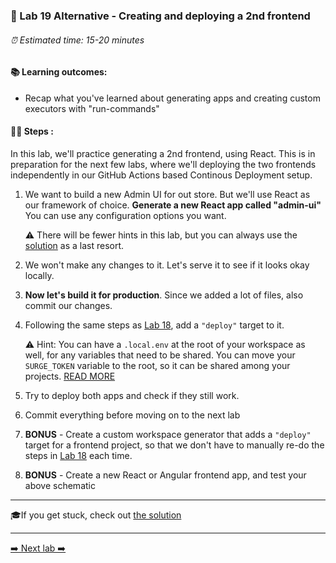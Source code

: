 ### 🧲 Lab 19 Alternative - Creating and deploying a 2nd frontend

###### ⏰ Estimated time: 15-20 minutes

#### 📚 Learning outcomes:

- Recap what you've learned about generating apps and creating custom executors with "run-commands"

#### 🏋️‍♀️ Steps :

In this lab, we'll practice generating a 2nd frontend, using React. This is in preparation for the next few labs, where we'll
deploying the two frontends independently in our GitHub Actions based Continous Deployment setup.

1. We want to build a new Admin UI for out store. But we'll use React as our framework of choice. 
   **Generate a new React app called "admin-ui"**
   You can use any configuration options you want.

   ⚠️ There will be fewer hints in this lab, but you can always use the [solution](SOLUTION.md) as a last resort.
   
2. We won't make any changes to it. Let's serve it to see if it looks okay locally.

3. **Now let's build it for production**. Since we added a lot of files, also commit our changes.

3. Following the same steps as [Lab 18](../lab18/LAB.md), add a `"deploy"` target to it.
   
   ⚠️ Hint: You can have a `.local.env` at the root of your workspace as well, for any variables that need to be shared.
   You can move your `SURGE_TOKEN` variable to the root, so it can be shared among your projects. [READ MORE](https://nx.dev/latest/react/guides/environment-variables#loading-environment-variables)
   
4. Try to deploy both apps and check if they still work.

5. Commit everything before moving on to the next lab

5. **BONUS** - Create a custom workspace generator that adds a `"deploy"` target for a frontend project, so that we don't have
to manually re-do the steps in [Lab 18](../lab18/LAB.md) each time.

6. **BONUS** - Create a new React or Angular frontend app, and test your above schematic

---

🎓If you get stuck, check out [the solution](SOLUTION.md)

---

[➡️ Next lab ➡️](../lab20-alt/LAB.md)
